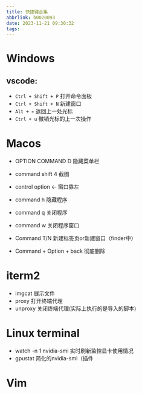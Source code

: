 ```yaml
---
title: 快捷键合集
abbrlink: b0020093
date: 2023-11-21 09:30:32
tags:
---
```


# Windows

## vscode:

- `Ctrl + Shift + P` 打开命令面板
- `Ctrl + Shift + N` 新建窗口
- `Alt + ←` 返回上一处光标
- `Ctrl + u` 撤销光标的上一次操作

# Macos

- OPTION COMMAND D 隐藏菜单栏
- command shift 4 截图
- control option <- 	窗口靠左
- command h 隐藏程序
- command q 关闭程序
- command w 关闭程序窗口


- Command T/N 新建标签页or新建窗口（finder中）
- Command + Option + back 彻底删除

# iterm2

- imgcat 展示文件
- proxy 打开终端代理
- unproxy 关闭终端代理(实际上执行的是导入的脚本)


# Linux terminal

- watch -n 1 nvidia-smi 实时刷新监控显卡使用情况
- gpustat 简化的nvidia-smi（插件

# Vim


